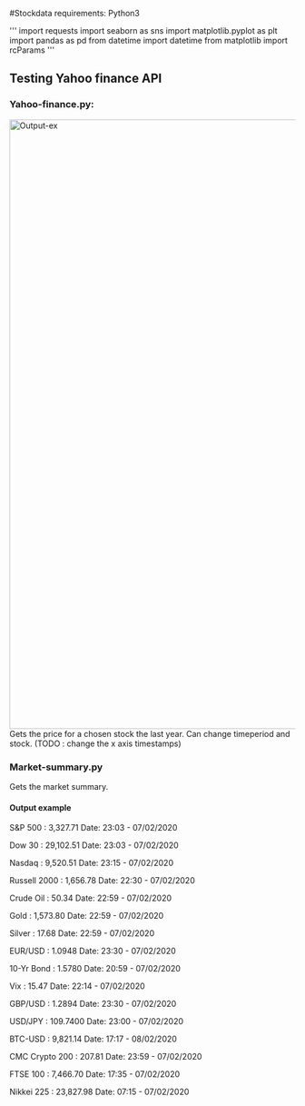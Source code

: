 #Stockdata
requirements:
Python3

'''
import requests
import seaborn as sns
import matplotlib.pyplot as plt
import pandas as pd
from datetime import datetime
from matplotlib import rcParams
'''

## Testing Yahoo finance API

### Yahoo-finance.py:
<img width="1073" alt="Output-ex" src="https://user-images.githubusercontent.com/60741787/74607318-46405280-50d8-11ea-88df-d449dc2b2fa6.png">
Gets the price for a chosen stock the last year. Can change timeperiod and stock. (TODO : change the x axis timestamps)

### Market-summary.py
Gets the market summary.
#### Output example

S&P 500 : 3,327.71 Date:  23:03 - 07/02/2020

Dow 30 : 29,102.51 Date:  23:03 - 07/02/2020

Nasdaq : 9,520.51 Date:  23:15 - 07/02/2020

Russell 2000 : 1,656.78 Date:  22:30 - 07/02/2020

Crude Oil : 50.34 Date:  22:59 - 07/02/2020

Gold : 1,573.80 Date:  22:59 - 07/02/2020

Silver : 17.68 Date:  22:59 - 07/02/2020

EUR/USD : 1.0948 Date:  23:30 - 07/02/2020

10-Yr Bond : 1.5780 Date:  20:59 - 07/02/2020

Vix : 15.47 Date:  22:14 - 07/02/2020

GBP/USD : 1.2894 Date:  23:30 - 07/02/2020

USD/JPY : 109.7400 Date:  23:00 - 07/02/2020

BTC-USD : 9,821.14 Date:  17:17 - 08/02/2020

CMC Crypto 200 : 207.81 Date:  23:59 - 07/02/2020

FTSE 100 : 7,466.70 Date:  17:35 - 07/02/2020

Nikkei 225 : 23,827.98 Date:  07:15 - 07/02/2020
